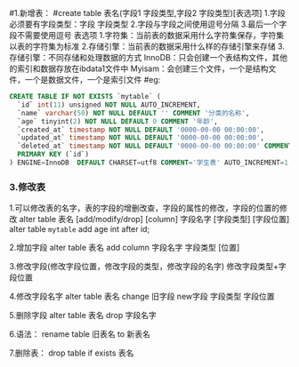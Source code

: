 #1.新增表：
#create table 表名(字段1 字段类型,字段2 字段类型)[表选项]
1.字段必须要有字段类型：字段 字段类型
2.字段与字段之间使用逗号分隔
3.最后一个字段不需要使用逗号
表选项
1.字符集：当前表的数据采用什么字符集保存，字符集以表的字符集为标准
2.存储引擎：当前表的数据采用什么样的存储引擎来存储
3.存储引擎：不同存储和处理数据的方式
InnoDB：只会创建一个表结构文件，其他的索引和数据存放在ibdata1文件中
Myisam：会创建三个文件，一个是结构文件，一个是数据文件，一个是索引文件
#eg:
```sql
CREATE TABLE IF NOT EXISTS `mytable` (
  `id` int(11) unsigned NOT NULL AUTO_INCREMENT,
  `name` varchar(50) NOT NULL DEFAULT '' COMMENT '分类的名称',
  `age` tinyint(2) NOT NULL DEFAULT 0 COMMENT '年龄',
  `created_at` timestamp NOT NULL DEFAULT '0000-00-00 00:00:00',
  `updated_at` timestamp NOT NULL DEFAULT '0000-00-00 00:00:00',
  `deleted_at` timestamp NOT NULL DEFAULT '0000-00-00 00:00:00' COMMENT '该文章删除时间',
  PRIMARY KEY (`id`)
) ENGINE=InnoDB  DEFAULT CHARSET=utf8 COMMENT='学生表' AUTO_INCREMENT=1;
```



### 3.修改表
1.可以修改表的名字，表的字段的增删改查，字段的属性的修改，字段的位置的修改
alter table 表名 [add/modify/drop] [column] 字段名字 [字段类型] [字段位置]
   alter table `mytable` add age int after id;

2.增加字段
alter table 表名 add column 字段名字 字段类型 [位置]

3.修改字段(修改字段位置，修改字段的类型，修改字段的名字)
修改字段类型+字段位置

4.修改字段名字
alter table 表名 change 旧字段 new字段 字段类型 字段位置

5.删除字段
alter table 表名 drop 字段名字

6.语法：
rename table 旧表名 to 新表名

7.删除表：
drop table if exists 表名
